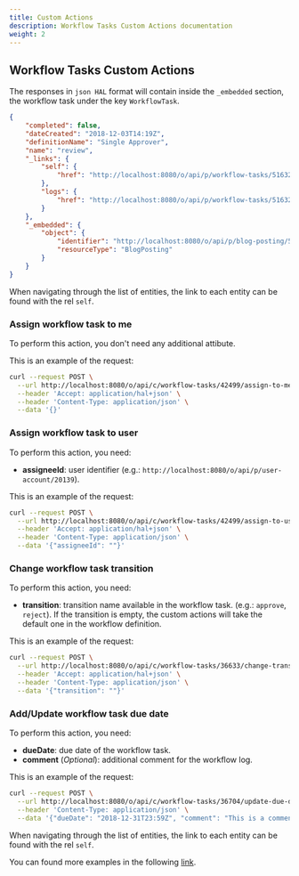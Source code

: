 ```yaml
---
title: Custom Actions
description: Workflow Tasks Custom Actions documentation
weight: 2
---
```


## Workflow Tasks Custom Actions

The responses in `json HAL` format will contain inside the `_embedded` section, the workflow task under the key `WorkflowTask`.

```json
{
    "completed": false,
    "dateCreated": "2018-12-03T14:19Z",
    "definitionName": "Single Approver",
    "name": "review",
    "_links": {
        "self": {
            "href": "http://localhost:8080/o/api/p/workflow-tasks/51632"
        },
        "logs": {
            "href": "http://localhost:8080/o/api/p/workflow-tasks/51632/workflow-logs"
        }
    },
    "_embedded": {
        "object": {
            "identifier": "http://localhost:8080/o/api/p/blog-posting/51621",
            "resourceType": "BlogPosting"
        }
    }
}
```

When navigating through the list of entities, the link to each entity can be found with the rel `self`.

### Assign workflow task to me

To perform this action, you don't need any additional attibute.

This is an example of the request: 

```bash
curl --request POST \
  --url http://localhost:8080/o/api/c/workflow-tasks/42499/assign-to-me \
  --header 'Accept: application/hal+json' \
  --header 'Content-Type: application/json' \
  --data '{}'
```

### Assign workflow task to user

To perform this action, you need:

* **assigneeId**: user identifier (e.g.: `http://localhost:8080/o/api/p/user-account/20139`).

This is an example of the request: 

```bash
curl --request POST \
  --url http://localhost:8080/o/api/c/workflow-tasks/42499/assign-to-user \
  --header 'Accept: application/hal+json' \
  --header 'Content-Type: application/json' \
  --data '{"assigneeId": ""}'
```

### Change workflow task transition

To perform this action, you need:

* **transition**: transition name available in the workflow task. (e.g.: `approve`, `reject`). If the transition is empty, the custom actions will take the default one in the workflow definition.

This is an example of the request: 

```bash
curl --request POST \
  --url http://localhost:8080/o/api/c/workflow-tasks/36633/change-transition \
  --header 'Accept: application/hal+json' \
  --header 'Content-Type: application/json' \
  --data '{"transition": ""}'
```

### Add/Update workflow task due date

To perform this action, you need:

* **dueDate**: due date of the workflow task.
* **comment** (_Optional_): additional comment for the workflow log.

This is an example of the request: 

```bash
curl --request POST \
  --url http://localhost:8080/o/api/c/workflow-tasks/36704/update-due-date \
  --header 'Content-Type: application/json' \
  --data '{"dueDate": "2018-12-31T23:59Z", "comment": "This is a comment"}'
```

When navigating through the list of entities, the link to each entity can be found with the rel `self`.

You can found more examples in the following [link](/docs/my-user-account/workflow-tasks/custom-actions/examples.html).